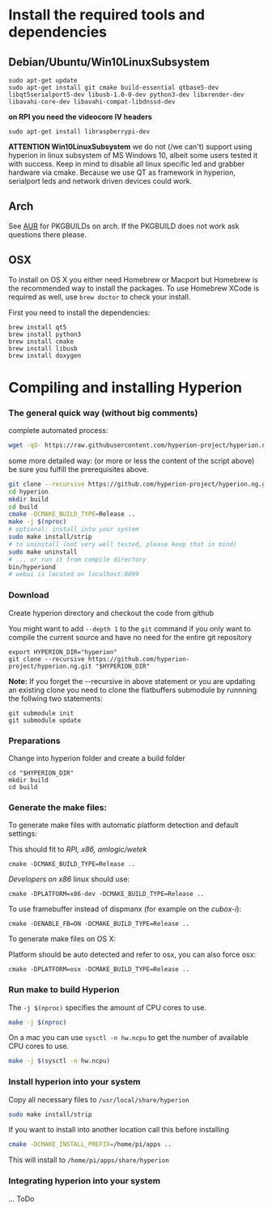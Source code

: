 # Install the required tools and dependencies

## Debian/Ubuntu/Win10LinuxSubsystem

```
sudo apt-get update
sudo apt-get install git cmake build-essential qtbase5-dev libqt5serialport5-dev libusb-1.0-0-dev python3-dev libxrender-dev libavahi-core-dev libavahi-compat-libdnssd-dev
```

**on RPI you need the videocore IV headers**

```
sudo apt-get install libraspberrypi-dev
```


**ATTENTION Win10LinuxSubsystem** we do not (/we can't) support using hyperion in linux subsystem of MS Windows 10, albeit some users tested it with success. Keep in mind to disable
all linux specific led and grabber hardware via cmake. Because we use QT as framework in hyperion, serialport leds and network driven devices could work.


## Arch
See [AUR](https://aur.archlinux.org/packages/?O=0&SeB=nd&K=hyperion&outdated=&SB=n&SO=a&PP=50&do_Search=Go) for PKGBUILDs on arch. If the PKGBUILD does not work ask questions there please.


## OSX
To install on OS X you either need Homebrew or Macport but Homebrew is the recommended way to install the packages. To use Homebrew XCode is required as well, use `brew doctor` to check your install.

First you need to install the dependencies:
```
brew install qt5
brew install python3
brew install cmake
brew install libusb
brew install doxygen
```


# Compiling and installing Hyperion

### The general quick way (without big comments)

complete automated process:
```bash
wget -qO- https://raw.githubusercontent.com/hyperion-project/hyperion.ng/master/bin/compile.sh | sh
```

some more detailed way: (or more or less the content of the script above)
be sure you fulfill the prerequisites above.

```bash
git clone --recursive https://github.com/hyperion-project/hyperion.ng.git hyperion
cd hyperion
mkdir build
cd build
cmake -DCMAKE_BUILD_TYPE=Release ..
make -j $(nproc)
# optional: install into your system
sudo make install/strip
# to uninstall (not very well tested, please keep that in mind)
sudo make uninstall
# ... or run it from compile directory
bin/hyperiond
# webui is located on localhost:8099
```


### Download
 Create hyperion directory and checkout the code from github

You might want to add `--depth 1` to the `git` command if you only want to compile the current source and have no need for the entire git repository

```
export HYPERION_DIR="hyperion"
git clone --recursive https://github.com/hyperion-project/hyperion.ng.git "$HYPERION_DIR"
```

**Note:** If you forget the --recursive in above statement or you are updating an existing clone you need to clone the flatbuffers submodule by runnning the follwing two statements:
```
git submodule init
git submodule update
```

### Preparations
Change into hyperion folder and create a build folder
```
cd "$HYPERION_DIR"
mkdir build
cd build
```

### Generate the make files:

To generate make files with automatic platform detection and default settings:

This should fit to *RPI, x86, amlogic/wetek*
```
cmake -DCMAKE_BUILD_TYPE=Release ..
```

*Developers on x86* linux should use:
```
cmake -DPLATFORM=x86-dev -DCMAKE_BUILD_TYPE=Release ..
```

To use framebuffer instead of dispmanx (for example on the *cubox-i*):
```
cmake -DENABLE_FB=ON -DCMAKE_BUILD_TYPE=Release ..
```

To generate make files on OS X:

Platform should be auto detected and refer to osx, you can also force osx:
```
cmake -DPLATFORM=osx -DCMAKE_BUILD_TYPE=Release ..
```

### Run make to build Hyperion
The `-j $(nproc)` specifies the amount of CPU cores to use.
```bash
make -j $(nproc)
```

On a mac you can use ``sysctl -n hw.ncpu`` to get the number of available CPU cores to use.

```bash
make -j $(sysctl -n hw.ncpu)
```

### Install hyperion into your system

Copy all necessary files to ``/usr/local/share/hyperion``
```bash
sudo make install/strip
```

If you want to install into another location call this before installing

```bash
cmake -DCMAKE_INSTALL_PREFIX=/home/pi/apps ..
```
This will install to ``/home/pi/apps/share/hyperion``


### Integrating hyperion into your system

... ToDo
